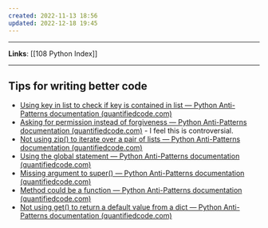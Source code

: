 ```yaml
---
created: 2022-11-13 18:56
updated: 2022-12-18 19:45
---
```

---
**Links**: [[108 Python Index]]

---
## Tips for writing better code
- [Using key in list to check if key is contained in list — Python Anti-Patterns documentation (quantifiedcode.com)](https://docs.quantifiedcode.com/python-anti-patterns/performance/using_key_in_list_to_check_if_key_is_contained_in_a_list.html)
- [Asking for permission instead of forgiveness — Python Anti-Patterns documentation (quantifiedcode.com)](https://docs.quantifiedcode.com/python-anti-patterns/readability/asking_for_permission_instead_of_forgiveness_when_working_with_files.html) - I feel this is controversial.
- [Not using zip() to iterate over a pair of lists — Python Anti-Patterns documentation (quantifiedcode.com)](https://docs.quantifiedcode.com/python-anti-patterns/readability/not_using_zip_to_iterate_over_a_pair_of_lists.html)
- [Using the global statement — Python Anti-Patterns documentation (quantifiedcode.com)](https://docs.quantifiedcode.com/python-anti-patterns/maintainability/using_the_global_statement.html)
- [Missing argument to super() — Python Anti-Patterns documentation (quantifiedcode.com)](https://docs.quantifiedcode.com/python-anti-patterns/correctness/missing_argument_to_super.html)
- [Method could be a function — Python Anti-Patterns documentation (quantifiedcode.com)](https://docs.quantifiedcode.com/python-anti-patterns/correctness/method_could_be_a_function.html)
- [Not using get() to return a default value from a dict — Python Anti-Patterns documentation (quantifiedcode.com)](https://docs.quantifiedcode.com/python-anti-patterns/correctness/not_using_get_to_return_a_default_value_from_a_dictionary.html)